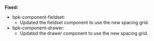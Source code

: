 **Fixed:**

- bpk-component-fieldset:
  - Updated the fieldset component to use the new spacing grid.
- bpk-component-drawer:
  - Updated the drawer component to use the new spacing grid.